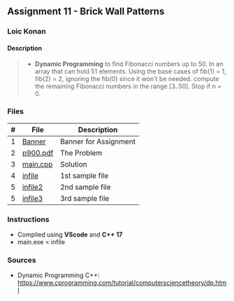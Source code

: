 ## Assignment 11 - Brick Wall Patterns

### Loic Konan

#### Description

> - **Dynamic Programming** to find Fibonacci numbers up to 50.
> In an array that can hold 51 elements.
> Using the base cases of fib(1) = 1, fib(2) = 2, ignoring the fib(0) since it won't be needed.
> compute the remaining Fibonacci numbers in the range [3..50].
> Stop if n = 0.

### Files

|   #   | File                 | Description           |
| :---: | -------------------- | --------------------- |
|   1   | [Banner](Banner)     | Banner for Assignment |
|   2   | [p900.pdf](P900.pdf) | The Problem           |
|   3   | [main.cpp](main.cpp) | Solution              |
|   4   | [infile](infile)     | 1st sample file       |
|   5   | [infile2](infile2)   | 2nd sample file       |
|   5   | [infile3](infile3)   | 3rd sample file       |

### Instructions

- Complied using **VScode** and **C++ 17**
- main.exe < infile

### Sources

- Dynamic Programming C++: <https://www.cprogramming.com/tutorial/computersciencetheory/dp.html>
